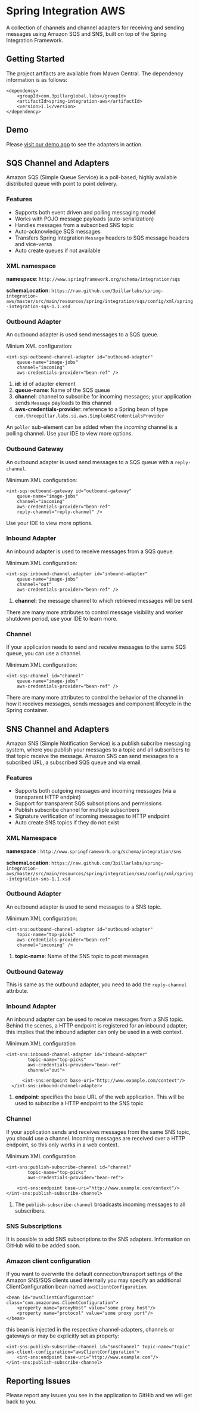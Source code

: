 Spring Integration AWS
======================

A collection of channels and channel adapters for receiving and sending messages using Amazon SQS and SNS, built on top of the Spring Integration Framework.

Getting Started
----------------

The project artifacts are available from Maven Central. The dependency information is as follows:

    <dependency>
        <groupId>com.3pillarglobal.labs</groupId>
        <artifactId>spring-integration-aws</artifactId>
        <version>1.1</version>
    </dependency>

Demo
----

Please [visit our demo app](http://labs.3pillarglobal.com/spring-integration-aws-demo/) to see the adapters in action.

SQS Channel and Adapters
-----------------------

Amazon SQS (Simple Queue Service) is a poll-based, highly available distributed queue with point to point delivery.

### Features

* Supports both event driven and polling messaging model 
* Works with POJO message payloads (auto-serialization)
* Handles messages from a subscribed SNS topic
* Auto-acknowledge SQS messages
* Transfers Spring Integration `Message` headers to SQS message headers and vice-versa
* Auto create queues if not available

### XML namespace
   
**namespace**: `http://www.springframework.org/schema/integration/sqs`

**schemaLocation**: `https://raw.github.com/3pillarlabs/spring-integration-aws/master/src/main/resources/spring/integration/sqs/config/xml/spring-integration-sqs-1.1.xsd`

### Outbound Adapter

An outbound adapter is used send messages to a SQS queue.

Minium XML configuration:

    <int-sqs:outbound-channel-adapter id="outbound-adapter"
		queue-name="image-jobs" 
		channel="incoming"
		aws-credentials-provider="bean-ref" />

1. **id**: id of adapter element
1. **queue-name**: Name of the SQS queue
1. **channel**: channel to subscribe for incoming messages; your application sends `Message` payloads to this channel
1. **aws-credentials-provider**: reference to a Spring bean of type `com.threepillar.labs.si.aws.SimpleAWSCredentialsProvider`

An `poller` sub-element can be added when the _incoming_ channel is a polling channel. Use your IDE to view more options.

### Outbound Gateway

An outbound adapter is used send messages to a SQS queue with a `reply-channel`.

Minimum XML configuration:

    <int-sqs:outbound-gateway id="outbound-gateway"
		queue-name="image-jobs"
		channel="incoming"
		aws-credentials-provider="bean-ref"
		reply-channel="reply-channel" />

Use your IDE to view more options.

### Inbound Adapter

An inbound adapter is used to receive messages from a SQS queue.

Minimum XML configuration:

    <int-sqs:inbound-channel-adapter id="inbound-adapter" 
		queue-name="image-jobs"
		channel="out"
		aws-credentials-provider="bean-ref" />

1. **channel**: the message channel to which retrieved messages will be sent

There are many more attributes to control message visibility and worker shutdown period, use your IDE to learn more.

### Channel

If your application needs to send and receive messages to the same SQS queue, you can use a channel.

Minimum XML configuration:

    <int-sqs:channel id="channel" 
		queue-name="image-jobs"
		aws-credentials-provider="bean-ref" />

There are many more attributes to control the behavior of the channel in how it receives messages, sends messages and component lifecycle in the Spring container.

SNS Channel and Adapters
-------------------------

Amazon SNS (Simple Notification Service) is a publish subcribe messaging system, where you publish your messages to a topic and all subscribers to that topic receive the message. Amazon SNS can send messages to a subcribed URL, a subscribed SQS queue and via email.

### Features

- Supports both outgoing messages and incoming messages (via a transparent HTTP endpint)
- Support for transparent SQS subscriptions and permissions
- Publish subscribe channel for multiple subscribers
- Signature verification of incoming messages to HTTP endpoint
- Auto create SNS topics if they do not exist

### XML Namespace

**namespace** : `http://www.springframework.org/schema/integration/sns`

**schemaLocation**: `https://raw.github.com/3pillarlabs/spring-integration-aws/master/src/main/resources/spring/integration/sns/config/xml/spring-integration-sns-1.1.xsd`

### Outbound Adapter

An outbound adapter is used to send messages to a SNS topic.

Minimum XML configuration:

    <int-sns:outbound-channel-adapter id="outbound-adapter" 
		topic-name="top-picks"
		aws-credentials-provider="bean-ref"
		channel="incoming" />

1. **topic-name**: Name of the SNS topic to post messages

### Outbound Gateway

This is same as the outbound adapter, you need to add the `reply-channel` attribute.

### Inbound Adapter

An inbound adapter can be used to receive messages from a SNS topic. Behind the scenes, a HTTP endpoint is registered for an inbound adapter; this implies that the inbound adapter can only be used in a web context.

Minimum XML configuration

    <int-sns:inbound-channel-adapter id="inbound-adapter" 
			topic-name="top-picks"
			aws-credentials-provider="bean-ref"
			channel="out">
			
		  <int-sns:endpoint base-uri="http://www.example.com/context"/>
	  </int-sns:inbound-channel-adapter>

1. **endpoint**: specifies the base URL of the web application. This will be used to subscribe a HTTP endpoint to the SNS topic

### Channel

If your application sends and receives messages from the same SNS topic, you should use a channel. Incoming messages are received over a HTTP endpoint, so this only works in a web context.

Minimum XML configuration

	<int-sns:publish-subscribe-channel id="channel" 
			topic-name="top-picks" 
			aws-credentials-provider="bean-ref">
			
		<int-sns:endpoint base-uri="http://www.example.com/context"/>
	</int-sns:publish-subscribe-channel>

1. The `publish-subscribe-channel` broadcasts incoming messages to all subscribers.

### SNS Subscriptions

It is possible to add SNS subscriptions to the SNS adapters. Information on GitHub wiki to be added soon.


### Amazon client configuration

If you want to overwrite the default connection/transport settings of the Amazon SNS/SQS clients used internally you may specify an additional ClientConfiguration bean named `awsClientConfiguration`.

	<bean id="awsClientConfiguration" class="com.amazonaws.ClientConfiguration">
		<property name="proxyHost" value="some proxy host"/>
		<property name="protocol" value="some proxy port"/>
	</bean>
		    
this bean is injected in the respective channel-adapters, channels or gateways or may be explicitly set as property:
   
	<int-sns:publish-subscribe-channel id="snsChannel" topic-name="topic" aws-client-configuration="awsClientConfiguration">
		<int-sns:endpoint base-uri="http://www.example.com"/>
	</int-sns:publish-subscribe-channel>

Reporting Issues
-----------------

Please report any issues you see in the application to GitHib and we will get back to you.
